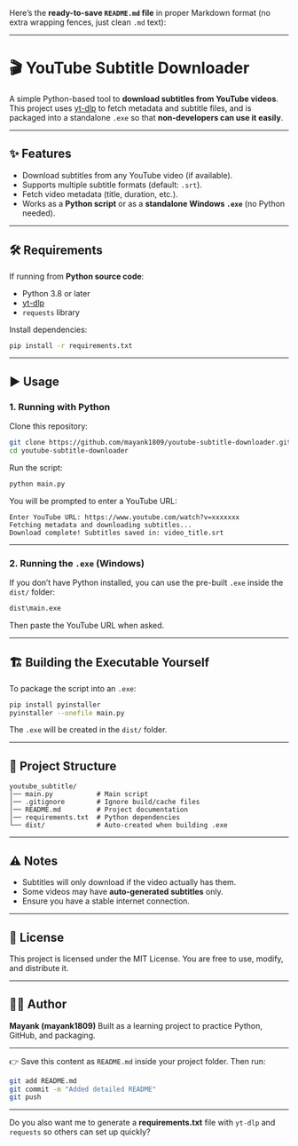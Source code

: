 Here’s the **ready-to-save `README.md` file** in proper Markdown format (no extra wrapping fences, just clean `.md` text):

---

# 🎬 YouTube Subtitle Downloader

A simple Python-based tool to **download subtitles from YouTube videos**.
This project uses [yt-dlp](https://github.com/yt-dlp/yt-dlp) to fetch metadata and subtitle files, and is packaged into a standalone `.exe` so that **non-developers can use it easily**.

---

## ✨ Features

* Download subtitles from any YouTube video (if available).
* Supports multiple subtitle formats (default: `.srt`).
* Fetch video metadata (title, duration, etc.).
* Works as a **Python script** or as a **standalone Windows `.exe`** (no Python needed).

---

## 🛠 Requirements

If running from **Python source code**:

* Python 3.8 or later
* [yt-dlp](https://github.com/yt-dlp/yt-dlp)
* `requests` library

Install dependencies:

```bash
pip install -r requirements.txt
```

---

## ▶️ Usage

### 1. Running with Python

Clone this repository:

```bash
git clone https://github.com/mayank1809/youtube-subtitle-downloader.git
cd youtube-subtitle-downloader
```

Run the script:

```bash
python main.py
```

You will be prompted to enter a YouTube URL:

```
Enter YouTube URL: https://www.youtube.com/watch?v=xxxxxxx
Fetching metadata and downloading subtitles...
Download complete! Subtitles saved in: video_title.srt
```

---

### 2. Running the `.exe` (Windows)

If you don’t have Python installed, you can use the pre-built `.exe` inside the `dist/` folder:

```bash
dist\main.exe
```

Then paste the YouTube URL when asked.

---

## 🏗 Building the Executable Yourself

To package the script into an `.exe`:

```bash
pip install pyinstaller
pyinstaller --onefile main.py
```

The `.exe` will be created in the `dist/` folder.

---

## 📂 Project Structure

```
youtube_subtitle/
│── main.py           # Main script
│── .gitignore        # Ignore build/cache files
│── README.md         # Project documentation
│── requirements.txt  # Python dependencies
└── dist/             # Auto-created when building .exe
```

---

## ⚠️ Notes

* Subtitles will only download if the video actually has them.
* Some videos may have **auto-generated subtitles** only.
* Ensure you have a stable internet connection.

---

## 📜 License

This project is licensed under the MIT License.
You are free to use, modify, and distribute it.

---

## 👨‍💻 Author

**Mayank (mayank1809)**
Built as a learning project to practice Python, GitHub, and packaging.

---

👉 Save this content as `README.md` inside your project folder.
Then run:

```bash
git add README.md
git commit -m "Added detailed README"
git push
```

---

Do you also want me to generate a **requirements.txt** file with `yt-dlp` and `requests` so others can set up quickly?
